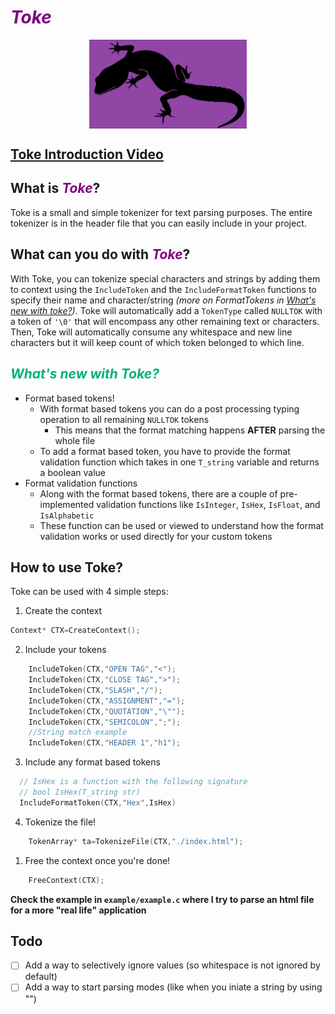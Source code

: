 # <em style="color:purple;">Toke</em>
<img style="display: block; 
           margin-left: auto;
           margin-right: auto;
           width:50%;
           height:auto;
           align-self=center;
           backdrop-filter:invert(100%);
           " 
src="./TokeImg.png" alt="Toke Icon" />

## [Toke Introduction Video](https://www.youtube.com/watch?v=hjOIkNJAsTw&ab_channel=DynamicBineuro)

## What is <em style="color:purple;">Toke</em>?

Toke is a small and simple tokenizer for text parsing purposes. The entire tokenizer is in the header file that you can easily include in your project.

## What can you do with <em style="color:purple;">Toke</em>?

With Toke, you can tokenize special characters and strings by adding them to context using the `IncludeToken` and the `IncludeFormatToken` functions to specify their name and character/string *(more on FormatTokens in [What's new with toke?](#whats-new-with-toke))*. Toke will automatically add a `TokenType` called `NULLTOK` with a token of `'\0'`  that will encompass any other remaining text or characters. Then, Toke will automatically consume any whitespace and new line characters but it will keep count of which token belonged to which line.

## <em style="color:rgb(0, 176, 123);">What's new with Toke?</em>

- Format based tokens!
  - With format based tokens you can do a post processing typing operation to all remaining `NULLTOK` tokens
    - This means that the format matching happens **AFTER** parsing the whole file
  - To add a format based token, you have to provide the format validation function which takes in one `T_string` variable and returns a boolean value
- Format validation functions
  - Along with the format based tokens, there are a couple of pre-implemented validation functions like `IsInteger`, `IsHex`, `IsFloat`, and `IsAlphabetic`
  - These function can be used or viewed to understand how the format validation works or used directly for your custom tokens

## How to use Toke?

Toke can be used with 4 simple steps:
1. Create the context
```C
Context* CTX=CreateContext();
```
2.  Include your tokens
```C
    IncludeToken(CTX,"OPEN TAG","<");
    IncludeToken(CTX,"CLOSE TAG",">");
    IncludeToken(CTX,"SLASH","/");
    IncludeToken(CTX,"ASSIGNMENT","=");
    IncludeToken(CTX,"QUOTATION","\"");
    IncludeToken(CTX,"SEMICOLON",";");
    //String match example
    IncludeToken(CTX,"HEADER 1","h1");
```
3. Include any format based tokens
```C
  // IsHex is a function with the following signature
  // bool IsHex(T_string str)
  IncludeFormatToken(CTX,"Hex",IsHex)
```
4. Tokenize the file!
```C
    TokenArray* ta=TokenizeFile(CTX,"./index.html");
```
1. Free the context once you're done!
```C
    FreeContext(CTX);
```
**Check the example in **`example/example.c`** where I try to parse an html file for a more "real life" application**

## Todo

- [ ] Add a way to selectively ignore values (so whitespace is not ignored by default)
- [ ] Add a way to start parsing modes (like when you iniate a string by using "")
